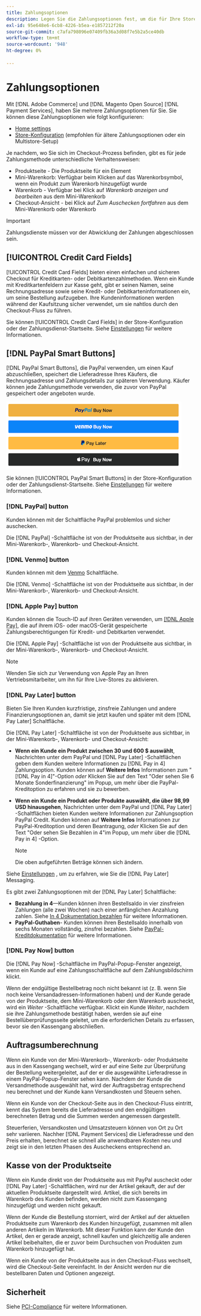 ```yaml
---
title: Zahlungsoptionen
description: Legen Sie die Zahlungsoptionen fest, um die für Ihre Store-Kunden verfügbaren Methoden anzupassen.
exl-id: 95e648e6-6cb8-4226-b5ea-e1857212f20a
source-git-commit: c7afa798096e07409fb36a3d08f7e5b2a5ce40db
workflow-type: tm+mt
source-wordcount: '948'
ht-degree: 0%

---
```


# Zahlungsoptionen

Mit [!DNL Adobe Commerce] und [!DNL Magento Open Source] [!DNL Payment Services], haben Sie mehrere Zahlungsoptionen für Sie. Sie können diese Zahlungsoptionen wie folgt konfigurieren:

* [Home settings](payments-home.md)
* [Store-Konfiguration](configure-admin.md) (empfohlen für ältere Zahlungsoptionen oder ein Multistore-Setup)

Je nachdem, wo Sie sich im Checkout-Prozess befinden, gibt es für jede Zahlungsmethode unterschiedliche Verhaltensweisen:

* Produktseite - Die Produktseite für ein Element
* Mini-Warenkorb: Verfügbar beim Klicken auf das Warenkorbsymbol, wenn ein Produkt zum Warenkorb hinzugefügt wurde
* Warenkorb - Verfügbar bei Klick auf _Warenkorb anzeigen und bearbeiten_ aus dem Mini-Warenkorb
* Checkout-Ansicht - bei Klick auf _Zum Auschecken fortfahren_ aus dem Mini-Warenkorb oder Warenkorb

>[!IMPORTANT]
>
>Zahlungsdienste müssen vor der Abwicklung der Zahlungen abgeschlossen sein.

## [!UICONTROL Credit Card Fields]

[!UICONTROL Credit Card Fields] bieten einen einfachen und sicheren Checkout für Kreditkarten- oder Debitkartenzahlmethoden. Wenn ein Kunde mit Kreditkartenfeldern zur Kasse geht, gibt er seinen Namen, seine Rechnungsadresse sowie seine Kredit- oder Debitkarteninformationen ein, um seine Bestellung aufzugeben. Ihre Kundeninformationen werden während der Kaufsitzung sicher verwendet, um sie nahtlos durch den Checkout-Fluss zu führen.

Sie können [!UICONTROL Credit Card Fields] in der Store-Konfiguration oder der Zahlungsdienst-Startseite. Siehe [Einstellungen](settings.md#credit-card-fields) für weitere Informationen.

## [!DNL PayPal Smart Buttons]

[!DNL PayPal Smart Buttons], die PayPal verwenden, um einen Kauf abzuschließen, speichert die Lieferadresse Ihres Käufers, die Rechnungsadresse und Zahlungsdetails zur späteren Verwendung. Käufer können jede Zahlungsmethode verwenden, die zuvor von PayPal gespeichert oder angeboten wurde.

![[!DNL PayPal Smart Buttons] options](assets/buttons-md.png)

Sie können [!UICONTROL PayPal Smart Buttons] in der Store-Konfiguration oder der Zahlungsdienst-Startseite.  Siehe [Einstellungen](settings.md#payment-buttons) für weitere Informationen.

### [!DNL PayPal] button

Kunden können mit der Schaltfläche PayPal problemlos und sicher auschecken.

Die [!DNL PayPal] -Schaltfläche ist von der Produktseite aus sichtbar, in der Mini-Warenkorb-, Warenkorb- und Checkout-Ansicht.

### [!DNL Venmo] button

Kunden können mit dem [Venmo](https://venmo.com/) Schaltfläche.

Die [!DNL Venmo] -Schaltfläche ist von der Produktseite aus sichtbar, in der Mini-Warenkorb-, Warenkorb- und Checkout-Ansicht.

### [!DNL Apple Pay] button

Kunden können die Touch-ID auf ihren Geräten verwenden, um [[!DNL Apple Pay]](https://www.apple.com/apple-pay/), die auf ihrem iOS- oder macOS-Gerät gespeicherte Zahlungsberechtigungen für Kredit- und Debitkarten verwendet.

Die [!DNL Apple Pay] -Schaltfläche ist von der Produktseite aus sichtbar, in der Mini-Warenkorb-, Warenkorb- und Checkout-Ansicht.

>[!NOTE]
>
> Wenden Sie sich zur Verwendung von Apple Pay an Ihren Vertriebsmitarbeiter, um ihn für Ihre Live-Stores zu aktivieren.

### [!DNL Pay Later] button

Bieten Sie Ihren Kunden kurzfristige, zinsfreie Zahlungen und andere Finanzierungsoptionen an, damit sie jetzt kaufen und später mit dem [!DNL Pay Later] Schaltfläche.

Die [!DNL Pay Later] -Schaltfläche ist von der Produktseite aus sichtbar, in der Mini-Warenkorb-, Warenkorb- und Checkout-Ansicht:

* **Wenn ein Kunde ein Produkt zwischen 30 und 600 $ auswählt**, Nachrichten unter dem PayPal und [!DNL Pay Later] -Schaltflächen geben dem Kunden weitere Informationen zu [!DNL Pay in 4] Zahlungsoption. Kunden können auf **Weitere Infos** Informationen zum &quot;[!DNL Pay in 4]&quot;-Option _oder_ Klicken Sie auf den Text &quot;Oder sehen Sie 6 Monate Sonderfinanzierung&quot; im Popup, um mehr über die PayPal-Kreditoption zu erfahren und sie zu bewerben.
* **Wenn ein Kunde ein Produkt oder Produkte auswählt, die über 98,99 USD hinausgehen**, Nachrichten unter dem PayPal und [!DNL Pay Later] -Schaltflächen bieten Kunden weitere Informationen zur Zahlungsoption PayPal Credit. Kunden können auf **Weitere Infos** Informationen zur PayPal-Kreditoption und deren Beantragung, _oder_ Klicken Sie auf den Text &quot;Oder sehen Sie Bezahlen in 4&quot;im Popup, um mehr über die [!DNL Pay in 4] -Option.

   >[!NOTE]
   >
   >Die oben aufgeführten Beträge können sich ändern.

Siehe [Einstellungen](settings.md#payment-buttons) , um zu erfahren, wie Sie die [!DNL Pay Later] Messaging.

Es gibt zwei Zahlungsoptionen mit der [!DNL Pay Later] Schaltfläche:

* **Bezahlung in 4**—Kunden können ihren Bestellsaldo in vier zinsfreien Zahlungen (alle zwei Wochen) nach einer anfänglichen Anzahlung zahlen. Siehe [In 4 Dokumentation bezahlen](https://www.paypal.com/us/digital-wallet/ways-to-pay/buy-now-pay-later) für weitere Informationen.
* **PayPal-Guthaben**- Kunden können ihren Bestellsaldo innerhalb von sechs Monaten vollständig, zinsfrei bezahlen. Siehe [PayPal-Kreditdokumentation](https://www.paypal.com/us/webapps/mpp/paypal-credit) für weitere Informationen.

### [!DNL Pay Now] button

Die [!DNL Pay Now] -Schaltfläche im PayPal-Popup-Fenster angezeigt, wenn ein Kunde auf eine Zahlungsschaltfläche auf dem Zahlungsbildschirm klickt.

Wenn der endgültige Bestellbetrag noch nicht bekannt ist (z. B. wenn Sie noch keine Versandadressen-Informationen haben) und der Kunde gerade von der Produktseite, dem Mini-Warenkorb oder dem Warenkorb auscheckt, wird ein _Weiter_ -Schaltfläche verfügbar. Klickt ein Kunde _Weiter_, nachdem sie ihre Zahlungsmethode bestätigt haben, werden sie auf eine Bestellüberprüfungsseite geleitet, um die erforderlichen Details zu erfassen, bevor sie den Kassengang abschließen.

## Auftragsumberechnung

Wenn ein Kunde von der Mini-Warenkorb-, Warenkorb- oder Produktseite aus in den Kassengang wechselt, wird er auf eine Seite zur Überprüfung der Bestellung weitergeleitet, auf der er die ausgewählte Lieferadresse in einem PayPal-Popup-Fenster sehen kann. Nachdem der Kunde die Versandmethode ausgewählt hat, wird der Auftragsbetrag entsprechend neu berechnet und der Kunde kann Versandkosten und Steuern sehen.

Wenn ein Kunde von der Checkout-Seite aus in den Checkout-Fluss eintritt, kennt das System bereits die Lieferadresse und den endgültigen berechneten Betrag und die Summen werden angemessen dargestellt.

Steuerferien, Versandkosten und Umsatzsteuern können von Ort zu Ort sehr variieren. Nachher [!DNL Payment Services] die Lieferadresse und den Preis erhalten, berechnet sie schnell alle anwendbaren Kosten neu und zeigt sie in den letzten Phasen des Auscheckens entsprechend an.

## Kasse von der Produktseite

Wenn ein Kunde direkt von der Produktseite aus mit PayPal auscheckt oder [!DNL Pay Later] -Schaltflächen, wird nur der Artikel gekauft, der auf der aktuellen Produktseite dargestellt wird. Artikel, die sich bereits im Warenkorb des Kunden befinden, werden nicht zum Kassengang hinzugefügt und werden nicht gekauft.

Wenn der Kunde die Bestellung storniert, wird der Artikel auf der aktuellen Produktseite zum Warenkorb des Kunden hinzugefügt, zusammen mit allen anderen Artikeln im Warenkorb. Mit dieser Funktion kann der Kunde den Artikel, den er gerade anzeigt, schnell kaufen und gleichzeitig alle anderen Artikel beibehalten, die er zuvor beim Durchsuchen von Produkten zum Warenkorb hinzugefügt hat.

Wenn ein Kunde von der Produktseite aus in den Checkout-Fluss wechselt, wird die Checkout-Seite vereinfacht. In der Ansicht werden nur die bestellbaren Daten und Optionen angezeigt.

## Sicherheit

Siehe [PCI-Compliance](security.md#pci-compliance) für weitere Informationen.
